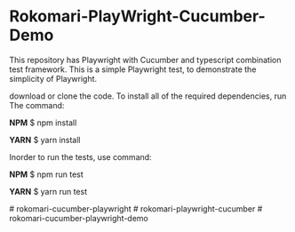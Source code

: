 # Rokomari-PlayWright-Cucumber-Demo

This repository has Playwright with Cucumber and typescript combination test framework.
This is a simple Playwright test, to demonstrate the simplicity of Playwright.

download or clone the code. To install all of the required dependencies, run The command:

**NPM**
$ npm install 

**YARN**
$ yarn install

Inorder to run the tests, use command: 

**NPM**
$ npm run test

**YARN**
$ yarn run test



#   r o k o m a r i - c u c u m b e r - p l a y w r i g h t  
 #   r o k o m a r i - p l a y w r i g h t - c u c u m b e r  
 #   r o k o m a r i - c u c u m b e r - p l a y w r i g h t - d e m o  
 